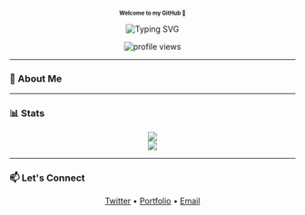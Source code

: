 <p align="center">
  <sub><sup><b>Welcome to my GitHub 👋</b></sup></sub>
</p>

<p align="center">
  <img src="https://readme-typing-svg.demolab.com?font=Fira+Code&size=14&pause=1000&center=true&vCenter=true&width=280&lines=Just+building+cool+things..." alt="Typing SVG" />
</p>

<p align="center">
  <img src="https://komarev.com/ghpvc/?username=yourusername&label=visits&style=flat&color=blue" alt="profile views" />
</p>

---

### 🧩 About Me


---

### 📊 Stats

<p align="center">
  <img src="https://github-readme-stats.vercel.app/api?username=yourusername&show_icons=true&hide_border=true&theme=transparent" />
  <br/>
  <img src="https://github-readme-streak-stats.herokuapp.com/?user=yourusername&hide_border=true&theme=transparent"/>
</p>

---

### 📫 Let's Connect

<p align="center">
  <a href="https://twitter.com/yourhandle">Twitter</a> • 
  <a href="https://yourwebsite.com">Portfolio</a> • 
  <a href="mailto:youremail@example.com">Email</a>
</p>
